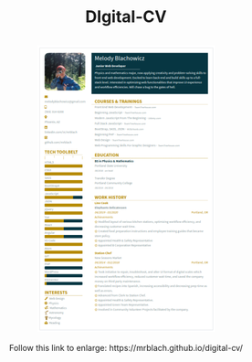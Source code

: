 <h1 align="center">
DIgital-CV
<br><br>
<img  align="center" src="img/digital-cv.png">
</h1>

<p align="center">Follow this link to enlarge: https://mrblach.github.io/digital-cv/</p>
